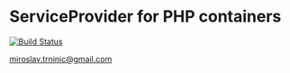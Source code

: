 # ServiceProvider for PHP containers
[![Build Status](https://travis-ci.org/carousel/service-provider.svg)](https://travis-ci.org/carousel/service-provider)

miroslav.trninic@gmail.com

